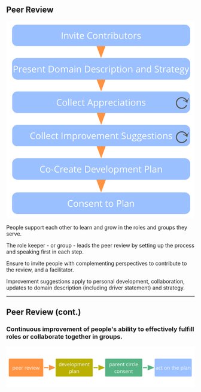 ## Peer Review

![right,fit](img/process/peer-review.png)

People support each other to learn and grow in the roles and groups they serve.

The role keeper - or group - leads the peer review by setting up the process and speaking first in each step.

Ensure to invite people with complementing perspectives to contribute to the review, and a facilitator.

Improvement suggestions apply to personal development, collaboration, updates to domain description (including driver statement) and strategy.

---

## Peer Review (cont.)


### Continuous improvement of people's ability to effectively fulfill roles or collaborate together in groups.

![inline,fit](img/evolution/development-process.png)




